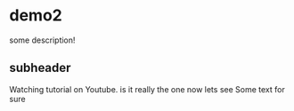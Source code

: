 # demo2

some description!

## subheader

Watching tutorial on Youtube.
is it really the one
now lets see
Some text for sure
